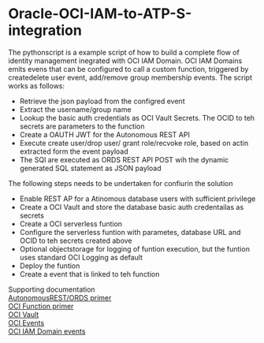 # Oracle-OCI-IAM-to-ATP-S-integration

The pythonscript is a example script of how to build a complete flow of identity management inegrated with OCI IAM Domain.
OCI IAM Domains emits evens that can be configured to call a custom function, triggered by createdelete user event, add/remove group membership events.
The script works as follows:
- Retrieve the json payload from the configred event
- Extract the username/group name
- Lookup the basic auth credentials as OCI Vault Secrets. The OCID to teh secrets are parameters to the function
- Create a OAUTH JWT for the Autonomous REST API
- Execute create user/drop user/ grant role/recvoke role, based on actin extracted  form the event payload
- The SQl are executed as ORDS REST API POST wih the dynamic generated SQL statement as JSON payload

The following steps needs to be undertaken for confiurin the solution
- Enable REST AP for a Atinomous database users with sufficient privilege
- Create a OCI Vault and store the database basic auth credentailas as secrets
- Create a OCI serverless funtion
- Configure the serverless funtion with  parametes, database URL and OCID to teh secrets created above
- Optional objectstorage for logging of funtion execution, but the funtion uses standard OCI Logging as default
- Deploy the funtion
- Create a event that is linked to teh function

Supporting documentation<BR>
[AutonomousREST/ORDS primer](https://blog.cloudnueva.com/apex-ords-and-rest-enabled-sql)<BR>
[OCI Function primer](https://docs.oracle.com/en-us/iaas/Content/Events/Concepts/eventsoverview.htm)<BR>
[OCI Vault](https://www.youtube.com/watch?v=6OyrVWSL_D4)<BR>
[OCI Events](https://www.youtube.com/watch?v=rrhCazXO5tQ)<BR>
[OCI IAM Domain events](https://docs.oracle.com/en-us/iaas/Content/Events/Reference/eventsproducers.htm#iam-events)<BR>
